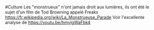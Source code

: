 #Culture 
Les "monstrueux" n'ont jamais droit aux lumières, ils ont été le sujet d'un film de Tod Browning appelé Freaks
https://fr.wikipedia.org/wiki/La_Monstrueuse_Parade
Voir l'excellente analyse de 
https://youtu.be/hmylgWaFbk4